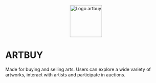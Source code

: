 <br />
<div Align="Center">
<img src="assets/svgs/logo.svg" width="100" alt="Logo artbuy"/>
</div>

# ARTBUY

Made for buying and selling arts. Users can explore a wide variety of artworks, interact with artists and participate in auctions.
